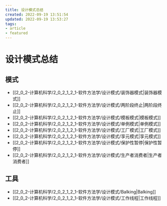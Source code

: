 ```yaml
---
title: 设计模式总结
created: 2022-09-19 13:51:54
updated: 2022-09-19 13:53:27
tags: 
- article
- featured
---
```


# 设计模式总结

## 模式

- [[2_0_2-计算机科学/2_0_2_1_2_1-软件方法学/设计模式/装饰器模式|装饰器模式]]
- [[2_0_2-计算机科学/2_0_2_1_2_1-软件方法学/设计模式/两阶段终止|两阶段终止]]
- [[2_0_2-计算机科学/2_0_2_1_2_1-软件方法学/设计模式/模板模式|模板模式]]
- [[2_0_2-计算机科学/2_0_2_1_2_1-软件方法学/设计模式/单例模式|单例模式]]
- [[2_0_2-计算机科学/2_0_2_1_2_1-软件方法学/设计模式/工厂模式|工厂模式]]
- [[2_0_2-计算机科学/2_0_2_1_2_1-软件方法学/设计模式/享元模式|享元模式]]
- [[2_0_2-计算机科学/2_0_2_1_2_1-软件方法学/设计模式/保护性暂停|保护性暂停]]
- [[2_0_2-计算机科学/2_0_2_1_2_1-软件方法学/设计模式/生产者消费者|生产者消费者]]

## 工具

- [[2_0_2-计算机科学/2_0_2_1_2_1-软件方法学/设计模式/Balking|Balking]]
- [[2_0_2-计算机科学/2_0_2_1_2_1-软件方法学/设计模式/工作线程|工作线程]]
